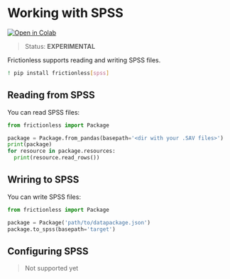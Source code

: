# Working with SPSS

[![Open in Colab](https://colab.research.google.com/assets/colab-badge.svg)](https://colab.research.google.com/drive/1znUU6qTXdh2vO7Q9fAec8IUIEia0SqqL)



> Status: **EXPERIMENTAL**

Frictionless supports reading and writing SPSS files.


```bash
! pip install frictionless[spss]
```

## Reading from SPSS

You can read SPSS files:

```python
from frictionless import Package

package = Package.from_pandas(basepath='<dir with your .SAV files>')
print(package)
for resource in package.resources:
  print(resource.read_rows())
```

## Wriring to SPSS

You can write SPSS files:

```python
from frictionless import Package

package = Package('path/to/datapackage.json')
package.to_spss(basepath='target')
```

## Configuring SPSS

> Not supported yet